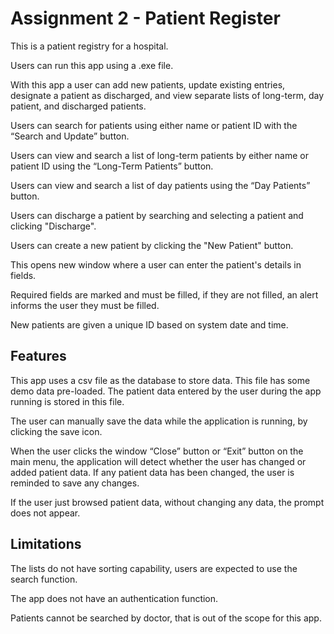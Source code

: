 # Assignment 2 - Patient Register

This is a patient registry for a hospital.

Users can run this app using a .exe file.

With this app a user can add new patients, update existing entries, designate a patient as discharged, and view separate lists of long-term, day patient, and discharged patients.

Users can search for patients using either name or patient ID with the “Search and Update” button.

Users can view and search a list of long-term patients by either name or patient ID using the “Long-Term Patients” button.

Users can view and search a list of day patients using the “Day Patients” button.

Users can discharge a patient by searching and selecting a patient and clicking "Discharge".

Users can create a new patient by clicking the "New Patient" button.

This opens new window where a user can enter the patient's details in fields.

Required fields are marked and must be filled, if they are not filled, an alert informs the user they must be filled.

New patients are given a unique ID based on system date and time.


Features
----------------------

This app uses a csv file as the database to store data. This file has some demo data pre-loaded. The patient data entered by the user during the app running is stored in this file.

The user can manually save the data while the application is running, by clicking the save icon.

When the user clicks the window “Close” button or “Exit” button on the main menu, the application will detect whether the user has changed or added patient data. If any patient data has been changed, the user is reminded to save any changes.

If the user just browsed patient data, without changing any data, the prompt does not appear.



Limitations
----------------------
The lists do not have sorting capability, users are expected to use the search function.

The app does not have an authentication function.

Patients cannot be searched by doctor, that is out of the scope for this app.
